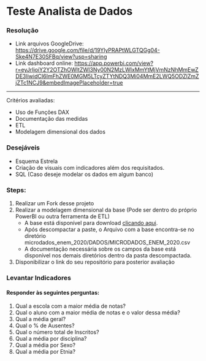 # Teste Analista de Dados

### Resolução
- Link arquivos GoogleDrive: https://drive.google.com/file/d/19YlyPRAPtWLGTQGg04-Ske4N7E30SFBq/view?usp=sharing
- Link dashboard online: https://app.powerbi.com/view?r=eyJrIjoiY2Y2OTZhOWItZWI3Ny00N2MzLWIxMmYtMjVmNzNhMmEwZDE3IiwidCI6ImFhZWE0MGM5LTcyZTYtNDQ3Mi04MmE2LWQ5ODZlZmZjZTc1NCJ9&embedImagePlaceholder=true

----------------------------------------------------------------------------------------------------------------
  
Critérios avaliadas:
- Uso de Funções DAX
- Documentação das medidas
- ETL
- Modelagem dimensional dos dados

### Desejáveis
- Esquema Estrela
- Criação de visuais com indicadores além dos requisitados.
- SQL (Caso deseje modelar os dados em algum banco)


### Steps:

1. Realizar um Fork desse projeto
2. Realizar a modelagem dimensional da base (Pode ser dentro do próprio PowerBI ou outra ferramenta de ETL)
    - A base está disponível para download [clicando aqui](https://download.inep.gov.br/microdados/microdados_enem_2020.zip).
    - Após descompactar a paste, o Arquivo com a base encontra-se no diretório microdados_enem_2020/DADOS/MICRODADOS_ENEM_2020.csv
    - A documentação necessária sobre os campos da base está disponível nos demais diretórios dentro da pasta descompactada.
4. Disponibilizar o link do seu repositório para posterior avaliação


### Levantar Indicadores
#### Responder às seguintes perguntas:
1. Qual a escola com a maior média de notas?
2. Qual o aluno com a maior média de notas e o valor dessa média?
3. Qual a média geral?
4. Qual o % de Ausentes?
5. Qual o número total de Inscritos?
6. Qual a média por disciplina?
7. Qual a média por Sexo?
8. Qual a média por Etnia?


